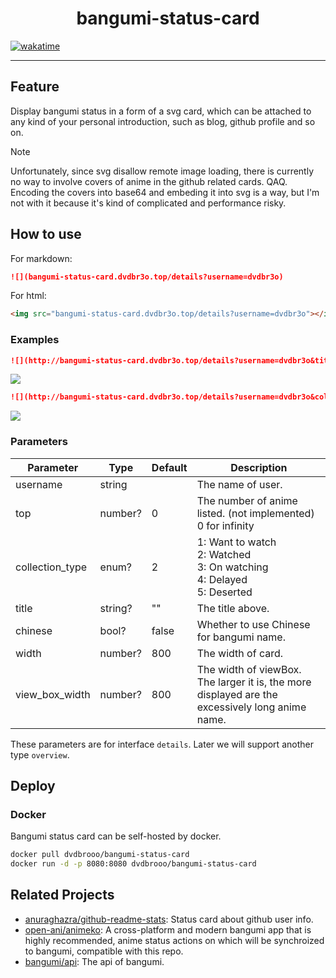 <h1 align="center">bangumi-status-card</h1>

<a href="https://wakatime.com/badge/user/e4fc89b9-21c5-4e72-b622-92abc1d68721/project/f09309c6-ae78-44fb-81a8-911d144e87e0"><img src="https://wakatime.com/badge/user/e4fc89b9-21c5-4e72-b622-92abc1d68721/project/f09309c6-ae78-44fb-81a8-911d144e87e0.svg" alt="wakatime" /></a>

---

## Feature

Display bangumi status in a form of a svg card, which can be attached to any kind of your personal introduction, such as blog, github profile and so on.

> [!NOTE]
> Unfortunately, since svg disallow remote image loading, there is currently no way to involve covers of anime in the github related cards. QAQ.
> Encoding the covers into base64 and embeding it into svg is a way, but I'm not with it because it's kind of complicated and performance risky.

## How to use

For markdown:

```markdown
![](bangumi-status-card.dvdbr3o.top/details?username=dvdbr3o)
```

For html:

```html
<img src="bangumi-status-card.dvdbr3o.top/details?username=dvdbr3o"></img>
```

### Examples

```markdown
![](http://bangumi-status-card.dvdbr3o.top/details?username=dvdbr3o&title=%E2%9C%85I%27ve%20watched&width=400)
```

![](http://bangumi-status-card.dvdbr3o.top/details?username=dvdbr3o&title=%E2%9C%85I%27ve%20watched&width=400)

```markdown
![](http://bangumi-status-card.dvdbr3o.top/details?username=dvdbr3o&collection_type=3&title=%F0%9F%91%80I%27m%20watching&width=400)
```

![](http://bangumi-status-card.dvdbr3o.top/details?username=dvdbr3o&collection_type=3&title=%F0%9F%91%80I%27m%20watching&width=400)

### Parameters

| Parameter       | Type    | Default | Description                                                                                     |
| --------------- | ------- | ------- | ----------------------------------------------------------------------------------------------- |
| username        | string  |         | The name of user.                                                                               |
| top             | number? | 0       | The number of anime listed. (not implemented)<br />0 for infinity                               |
| collection_type | enum?   | 2       | 1: Want to watch<br /> 2: Watched <br /> 3: On watching <br /> 4: Delayed <br /> 5: Deserted    |
| title           | string? | ""      | The title above.                                                                                |
| chinese         | bool?   | false   | Whether to use Chinese for bangumi name.                                                        |
| width           | number? | 800     | The width of card.                                                                              |
| view_box_width  | number? | 800     | The width of viewBox. The larger it is, the more displayed are the excessively long anime name. |

These parameters are for interface `details`. Later we will support another type `overview`.

## Deploy

### Docker

Bangumi status card can be self-hosted by docker.

```bash
docker pull dvdbrooo/bangumi-status-card
docker run -d -p 8080:8080 dvdbrooo/bangumi-status-card
```

## Related Projects

- [anuraghazra/github-readme-stats](https://github.com/anuraghazra/github-readme-stats): Status card about github user info.
- [open-ani/animeko](https://github.com/open-ani/animeko): A cross-platform and modern bangumi app that is highly recommended, anime status actions on which will be synchroized to bangumi, compatible with this repo.
- [bangumi/api](https://github.com/bangumi/api): The api of bangumi.
